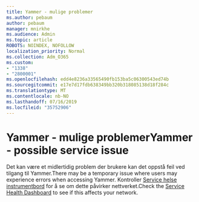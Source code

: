```yaml
---
title: Yammer - mulige problemer
ms.author: pebaum
author: pebaum
manager: mnirkhe
ms.audience: Admin
ms.topic: article
ROBOTS: NOINDEX, NOFOLLOW
localization_priority: Normal
ms.collection: Adm_O365
ms.custom:
- "1338"
- "2800001"
ms.openlocfilehash: edd4e8236a33565490fb153ba5c06300543ed74b
ms.sourcegitcommit: e17e7d17fdb638349bb320b318085138d18f284c
ms.translationtype: MT
ms.contentlocale: nb-NO
ms.lasthandoff: 07/16/2019
ms.locfileid: "35752906"
---
```

# <a name="yammer---possible-service-issue"></a><span data-ttu-id="ed17d-102">Yammer - mulige problemer</span><span class="sxs-lookup"><span data-stu-id="ed17d-102">Yammer - possible service issue</span></span>

<span data-ttu-id="ed17d-103">Det kan være et midlertidig problem der brukere kan det oppstå feil ved tilgang til Yammer.</span><span class="sxs-lookup"><span data-stu-id="ed17d-103">There may be a temporary issue where users may experience errors when accessing Yammer.</span></span> <span data-ttu-id="ed17d-104">Kontroller [Service helse instrumentbord](https://admin.microsoft.com/AdminPortal/Home#/servicehealth) for å se om dette påvirker nettverket.</span><span class="sxs-lookup"><span data-stu-id="ed17d-104">Check the [Service Health Dashboard](https://admin.microsoft.com/AdminPortal/Home#/servicehealth) to see if this affects your network.</span></span>
